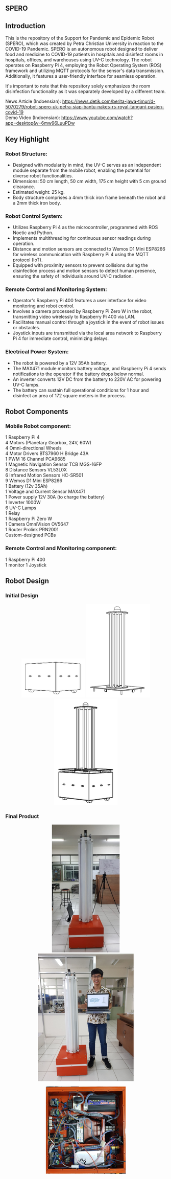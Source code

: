 ## SPERO
## Introduction
This is the repository of the Support for Pandemic and Epidemic Robot (SPERO), which was created by Petra Christian University in reaction to the COVID-19 Pandemic. SPERO is an autonomous robot designed to deliver food and medicine to COVID-19 patients in hospitals and disinfect rooms in hospitals, offices, and warehouses using UV-C technology. The robot operates on Raspberry Pi 4, employing the Robot Operating System (ROS) framework and utilizing MQTT protocols for the sensor's data transmission. Additionally, it features a user-friendly interface for seamless operation.

It's important to note that this repository solely emphasizes the room disinfection functionality as it was separately developed by a different team.

News Article (Indoensian): https://news.detik.com/berita-jawa-timur/d-5070279/robot-spero-uk-petra-siap-bantu-nakes-rs-royal-tangani-pasien-covid-19 <br>
Demo Video (Indoensian): https://www.youtube.com/watch?app=desktop&v=6mw96LuuPDw

## Key Highlight
### Robot Structure:
- Designed with modularity in mind, the UV-C serves as an independent module separate from the mobile robot, enabling the potential for diverse robot functionalities.
- Dimensions: 50 cm length, 50 cm width, 175 cm height with 5 cm ground clearance.
- Estimated weight: 25 kg. 
- Body structure comprises a 4mm thick iron frame beneath the robot and a 2mm thick iron body.

### Robot Control System:
- Utilizes Raspberry Pi 4 as the microcontroller, programmed with ROS Noetic and Python.
- Implements multithreading for continuous sensor readings during operation.
- Distance and motion sensors are connected to Wemos D1 Mini ESP8266 for wireless communication with Raspberry Pi 4 using the MQTT protocol (IoT).
- Equipped with proximity sensors to prevent collisions during the disinfection process and motion sensors to detect human presence, ensuring the safety of individuals around UV-C radiation.

### Remote Control and Monitoring System:
- Operator's Raspberry Pi 400 features a user interface for video monitoring and robot control.
- Involves a camera processed by Raspberry Pi Zero W in the robot, transmitting video wirelessly to Raspberry Pi 400 via LAN.
- Facilitates manual control through a joystick in the event of robot issues or obstacles.
- Joystick inputs are transmitted via the local area network to Raspberry Pi 4 for immediate control, minimizing delays.

### Electrical Power System:
- The robot is powered by a 12V 35Ah battery.
- The MAX471 module monitors battery voltage, and Raspberry Pi 4 sends notifications to the operator if the battery drops below normal.
- An inverter converts 12V DC from the battery to 220V AC for powering UV-C lamps.
- The battery can sustain full operational conditions for 1 hour and disinfect an area of 172 square meters in the process.


## Robot Components
### Mobile Robot component: <br>
1 Raspberry Pi 4 <br> 
4 Motors (Planetary Gearbox, 24V, 60W) <br>
4 Omni-directional Wheels <br>
4 Motor Drivers BTS7960 H Bridge 43A <br>
1 PWM 16 Channel PCA9685 <br>
1 Magnetic Navigation Sensor TCB MGS-16FP <br>
8 Distance Sensors VL53L0X <br>
6 Infrared Motion Sensors HC-SR501 <br> 
9 Wemos D1 Mini ESP8266 <br>
1 Battery (12v 35Ah) <br>
1 Voltage and Current Sensor MAX471 <br>
1 Power supply 12V 30A (to charge the battery) <br>
1 Inverter 1000W <br>
6 UV-C Lamps <br>
1 Relay <br>
1 Raspberry Pi Zero W <br> 
1 Camera OmniVision OV5647 <br>
1 Router Prolink PRN2001 <br>
Custom-designed PCBs <br>

### Remote Control and Monitoring component: <br>
1 Raspberry Pi 400 <br>
1 monitor
1 Joystick <br>

## Robot Design
### Initial Design 
<p align="center">
  <img src="/figures/robot_base.png" style="width:200px;"/>
  <img src="/figures/UVC_module.png" style="width:200px;"/>
  <img src="/figures/full_robot.png" style="width:200px;"/>

### Final Product 
<p align="center">
  <img src="/figures/final_robot.jpg" style="height:400px;"/>
  <img src="/figures/robot_and_me.jpg" style="height:400px;"/>
</p>
<p align="center">
  <img src="/figures/internal.jpg" style="width:250px;"/>
</p>
